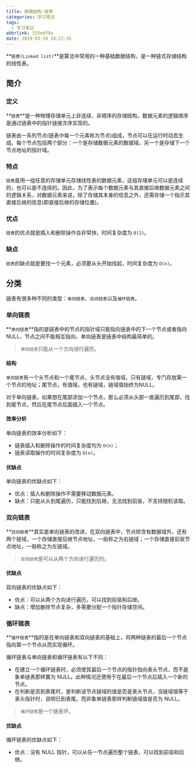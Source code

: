 ```yaml
---
title: 数据结构-链表
categories: 学习笔记
tags:
  - 学习笔记
abbrlink: 155edf9a
date: 2019-03-19 18:22:35
---
```


**`链表(Linked list)`**是算法中常用的一种基础数据结构，是一种链式存储结构的线性表。

## 简介 ##
### 定义 ###
**`链表`**是一种物理存储单元上非连续、非顺序的存储结构，数据元素的逻辑顺序是通过链表中的指针链接次序实现的。

链表由一系列节点(链表中每一个元素称为节点)组成，节点可以在运行时动态生成。每个节点包括两个部分：一个是存储数据元素的数据域，另一个是存储下一个节点地址的指针域。

### 特点 ###
`链表`是用一组任意的存储单元存储线性表的数据元素，这组存储单元可以是连续的，也可以是不连续的。因此，为了表示每个数据元素与其直接后继数据元素之间的逻辑关系，对数据元素来说，除了存储其本身的信息之外，还需存储一个指示其直接后继的信息(即直接后继的存储位置)。

### 优点 ###
`链表`的优点就是插入和删除操作会非常快，时间复杂度为 `O(1)`。

### 缺点 ###
`链表`的缺点就是要找一个元素，必须要从头开始找起，时间复杂度为 `O(n)`。

## 分类 ##
链表有很多种不同的类型：`单向链表`、`双向链表`以及`循环链表`。

### 单向链表 ###
**`单向链表`**指的是链表中的节点的指针域只能指向链表中的下一个节点或者指向 NULL，节点之间不能相互指向，单向链表是链表中结构最简单的。

> `单向链表`只能从一个方向进行遍历。

#### 结构 ####
`单向链表`有一个头节点和一个尾节点，头节点没有值域，只有链域，专门存放第一个节点的地址；尾节点，有值域，也有链域，链域值始终为NULL。

对于单向链表，如果想在尾部添加一个节点，那么必须从头部一直遍历到尾部，找到尾节点，然后在尾节点后面插入一个节点。

#### 效率分析 ####
单向链表的效率分析如下：
 - 链表插入和删除操作的时间复杂度均为 `O(n)`；
 - 链表读取操作的时间复杂度为 `O(n)`。

#### 优缺点 ####
单向链表的优缺点如下：
 - 优点：插入和删除操作不需要移动数据元素。
 - 缺点：只能从头到尾遍历，只能找到后继，无法找到前驱，不支持随机读取。

### 双向链表 ###
**`双向链表`**其实是单向链表的改进，在双向链表中，节点除含有数据域外，还有两个链域，一个存储直接后继节点地址，一般称之为右链域；一个存储直接前驱节点地址，一般称之为左链域。

> `双向链表`是可以从两个方向进行遍历的。

#### 优缺点 ####
双向链表的优缺点如下：
 - 优点：可以从两个方向进行遍历，可以找到前驱和后继。
 - 缺点：增加删除节点复杂，多需要分配一个指针存储空间。

### 循环链表 ###
**`循环链表`**指的是在单向链表和双向链表的基础上，将两种链表的最后一个节点指向第一个节点从而实现循环。

循环链表与单向链表和循环链表有以下不同：
 - 在建立一个循环链表时，必须使其最后一个节点的指针指向表头节点，而不是象单链表那样置为 NULL。此种情况还使用于在最后一个节点后插入一个新的节点。
 - 在判断是否到表尾时，是判断该节点链域的值是否是表头节点，当链域值等于表头指针时，说明已到表尾。而非象单链表那样判断链域值是否为 NULL。

> `循环链表`是一个链表环。

#### 优缺点 ####
循环链表的优缺点如下：
 - 优点：没有 NULL 指针，可以从任一节点遍历整个链表，可以找到前驱和后继。

